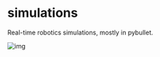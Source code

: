# simulations
Real-time robotics simulations, mostly in pybullet. 

![img](https://github.com/PsorTheDoctor/pybullet/blob/master/robots/biped/biped_thumb.gif)
